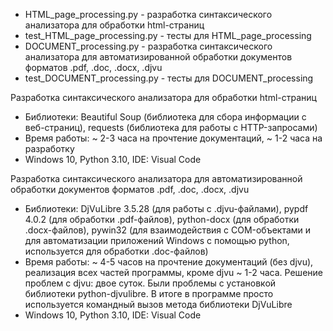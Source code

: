 - HTML_page_processing.py - разработка синтаксического анализатора для обработки html-страниц
- test_HTML_page_processing.py - тесты для HTML_page_processing
- DOCUMENT_processing.py - разработка синтаксического анализатора для автоматизированной обработки документов форматов .pdf, .doc, .docx, .djvu
- test_DOCUMENT_processing.py - тесты для DOCUMENT_processing

Разработка синтаксического анализатора для обработки html-страниц
- Библиотеки: Beautiful Soup (библиотека для сбора информации с веб-страниц), requests (библиотека для работы с HTTP-запросами)
- Время работы: ~ 2-3 часа на прочтение документаций, ~ 1-2 часа на разработку
- Windows 10, Python 3.10, IDE: Visual Code

Разработка синтаксического анализатора для автоматизированной обработки документов форматов .pdf, .doc, .docx, .djvu
- Библиотеки: DjVuLibre 3.5.28 (для работы с .djvu-файлами), pypdf 4.0.2 (для обработки .pdf-файлов), python-docx (для обработки .docx-файлов), pywin32 (для взаимодействия с COM-объектами и для автоматизации приложений Windows с помощью python, используется для обработки .doc-файлов)
- Время работы: ~ 4-5 часов на прочтение документаций (без djvu), реализация всех частей программы, кроме djvu ~ 1-2 часа. Решение проблем с djvu: двое суток. Были проблемы с установкой библиотеки python-djvulibre. В итоге в программе просто используется командный вызов метода библиотеки DjVuLibre
- Windows 10, Python 3.10, IDE: Visual Code 
